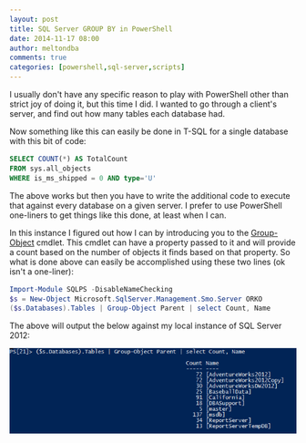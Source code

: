 ```yaml
---
layout: post
title: SQL Server GROUP BY in PowerShell
date: 2014-11-17 08:00
author: meltondba
comments: true
categories: [powershell,sql-server,scripts]
---
```


I usually don't have any specific reason to play with PowerShell other than strict joy of doing it, but this time I did. I wanted to go through a client's server, and find out how many tables each database had.

Now something like this can easily be done in T-SQL for a single database with this bit of code:

```sql
SELECT COUNT(*) AS TotalCount
FROM sys.all_objects
WHERE is_ms_shipped = 0 AND type='U'
```

The above works but then you have to write the additional code to execute that against every database on a given server. I prefer to use PowerShell one-liners to get things like this done, at least when I can.

In this instance I figured out how I can by introducing you to the <a href="http://technet.microsoft.com/en-us/library/ee176864.aspx" target="_blank">Group-Object</a> cmdlet. This cmdlet can have a property passed to it and will provide a count based on the number of objects it finds based on that property. So what is done above can easily be accomplished using these two lines (ok isn't a one-liner):

```powershell
Import-Module SQLPS -DisableNameChecking
$s = New-Object Microsoft.SqlServer.Management.Smo.Server ORKO
($s.Databases).Tables | Group-Object Parent | select Count, Name
```

The above will output the below against my local instance of SQL Server 2012:

![](/img/groupobject.png)
